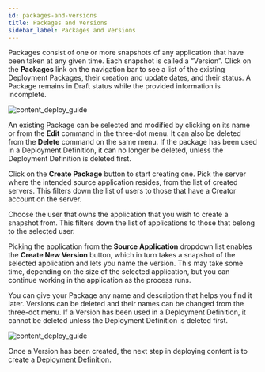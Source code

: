 ```yaml
---
id: packages-and-versions 
title: Packages and Versions
sidebar_label: Packages and Versions
---
```


<div style={{textAlign: "justify"}}>


Packages consist of one or more snapshots of any application that have been taken at any given time. Each snapshot is called a “Version”.
Click on the **Packages** link on the navigation bar to see a list of the existing Deployment Packages, their creation and update dates, and their status. A Package remains in Draft status while the provided information is incomplete.

![content_deploy_guide](https://s3.amazonaws.com/cdn.qrvey.com/documentation_assets/admin/Content+Deployment+Guide/cd_guide3.png#thumbnail-40)


An existing Package can be selected and modified by clicking on its name or from the **Edit** command in the three-dot menu. It can also be deleted from the **Delete** command on the same menu. If the package has been used in a Deployment Definition, it can no longer be deleted, unless the Deployment Definition is deleted first.
 
Click on the **Create Package** button to start creating one. Pick the server where the intended source application resides, from the list of created servers. This filters down the list of users to those that have a Creator account on the server. 

Choose the user that owns the application that you wish to create a snapshot from. This filters down the list of applications to those that belong to the selected user.

Picking the application from the **Source Application** dropdown list enables the **Create New Version** button, which in turn takes a snapshot of the selected application and lets you name the version. This may take some time, depending on the size of the selected application, but you can continue working in the application as the process runs.

You can give your Package any name and description that helps you find it later. Versions can be deleted and their names can be changed from the three-dot menu. If a Version has been used in a Deployment Definition, it cannot be deleted unless the Deployment Definition is deleted first.

![content_deploy_guide](https://s3.amazonaws.com/cdn.qrvey.com/documentation_assets/admin/Content+Deployment+Guide/cd_guide4.png#thumbnail)

Once a Version has been created, the next step in deploying content is to create a <a href="/docs/admin/content-deployment/definition">Deployment Definition</a>.

</div>